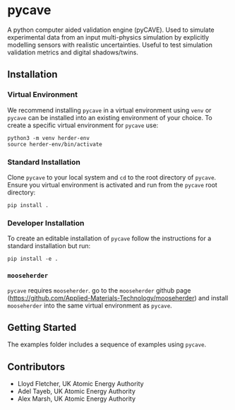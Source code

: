 # pycave

A python computer aided validation engine (pyCAVE). Used to simulate experimental data from an input multi-physics simulation by explicitly modelling sensors with realistic uncertainties. Useful to test simulation validation metrics and digital shadows/twins.

## Installation
### Virtual Environment

We recommend installing `pycave` in a virtual environment using `venv` or `pycave` can be installed into an existing environment of your choice. To create a specific virtual environment for `pycave` use:

```
python3 -m venv herder-env
source herder-env/bin/activate
```

### Standard Installation

Clone `pycave` to your local system and `cd` to the root directory of `pycave`. Ensure you virtual environment is activated and run from the `pycave` root directory:

```
pip install .
```

### Developer Installation

To create an editable installation of `pycave` follow the instructions for a standard installation but run:

```
pip install -e .
```

### `mooseherder`
`pycave` requires `mooseherder`. go to the `mooseherder` github page (https://github.com/Applied-Materials-Technology/mooseherder) and install `mooseherder` into the same virtual environment as `pycave`.

## Getting Started

The examples folder includes a sequence of examples using `pycave`.

## Contributors

- Lloyd Fletcher, UK Atomic Energy Authority
- Adel Tayeb, UK Atomic Energy Authority
- Alex Marsh, UK Atomic Energy Authority
